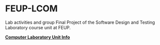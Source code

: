 # FEUP-LCOM

Lab activities and group Final Project of the Software Design and Testing Laboratory course unit at FEUP.

[**Computer Laboratory Unit Info**](https://sigarra.up.pt/feup/pt/ucurr_geral.ficha_uc_view?pv_ocorrencia_id=501676)